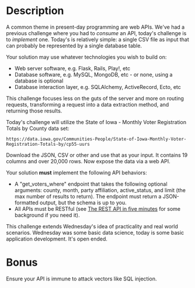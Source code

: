 # Description

A common theme in present-day programming are web APIs. We've had a previous challenge where you had to _consume_ an API, today's challenge is to _implement_ one. Today's is relatively simple: a single CSV file as input that can probably be represented by a single database table. 

Your solution may use whatever technologies you wish to build on:

* Web server software, e.g. Flask, Rails, Play!, etc
* Database software, e.g. MySQL, MongoDB, etc - or none, using a database is optional
* Database interaction layer, e.g. SQLAlchemy, ActiveRecord, Ecto, etc

This challenge focuses less on the guts of the server and more on routing requests, transforming a request into a data extraction method, and returning those results. 

Today's challenge will utilize the State of Iowa - Monthly Voter Registration Totals by County data set: 

    https://data.iowa.gov/Communities-People/State-of-Iowa-Monthly-Voter-Registration-Totals-by/cp55-uurs

Download the JSON, CSV or other and use that as your input. It contains 19 columns and over 20,000 rows. Now expose the data via a web API. 

Your solution **must** implement the following API behaviors:

* A "get_voters_where" endpoint that takes the following optional arguments: county, month, party affiliation, active_status, and limit (the max number of results to return). The endpoint must return a JSON-formatted output, but the schema is up to you. 
* All APIs must be RESTful (see [The REST API in five minutes](https://developer.marklogic.com/try/rest/index) for some background if you need it).

This challenge extends Wednesday's idea of practicality and real world scenarios. Wednesday was some basic data science, today is some basic application development. It's open ended.

# Bonus

Ensure your API is immune to attack vectors like SQL injection. 